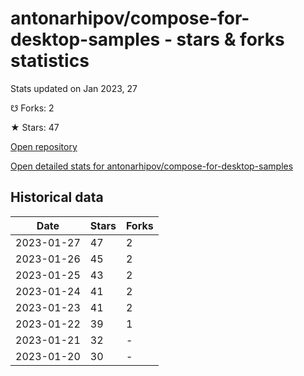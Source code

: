 # antonarhipov/compose-for-desktop-samples - stars & forks statistics

Stats updated on Jan 2023, 27

☋ Forks: 2

★ Stars: 47

[Open repository](https://github.com/antonarhipov/compose-for-desktop-samples)

[Open detailed stats for antonarhipov/compose-for-desktop-samples](https://reviewgithub.com/rep/antonarhipov/compose-for-desktop-samples)

## Historical data
| Date | Stars | Forks |
|------|-------|-------|
| 2023-01-27 | 47 | 2 | 
| 2023-01-26 | 45 | 2 | 
| 2023-01-25 | 43 | 2 | 
| 2023-01-24 | 41 | 2 | 
| 2023-01-23 | 41 | 2 | 
| 2023-01-22 | 39 | 1 | 
| 2023-01-21 | 32 | - | 
| 2023-01-20 | 30 | - | 


